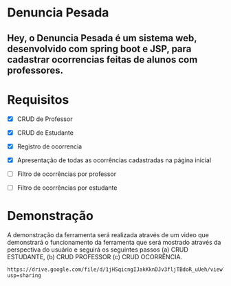 # Denuncia Pesada
## Hey, o Denuncia Pesada é um sistema web, desenvolvido com spring boot e JSP, para cadastrar ocorrencias feitas de alunos com professores. 

# Requisitos
- [x] CRUD de Professor
- [x] CRUD de Estudante
- [x] Registro de ocorrencia
- [x] Apresentação de todas as ocorrências cadastradas na página inicial
- [ ] Filtro de ocorrências por professor
- [ ] Filtro de ocorrências por estudante


# Demonstração


A demonstração da ferramenta será realizada através de um video que demonstrará o funcionamento da ferramenta que será mostrado através da perspectiva do usuário e seguirá os seguintes passos (a) CRUD ESTUDANTE, (b) CRUD PROFESSOR (c) CRUD OCORRÊNCIA.


```
https://drive.google.com/file/d/1jHSqicngIJakKknDJv3fljTBdoR_uUeh/view?usp=sharing
```
